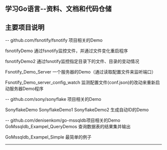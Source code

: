 学习Go语言--资料、文档和代码仓储
----------------------------------------------------------------------------------------
主要项目说明
----------------------------------------------------------------------------------------
-- github.com/fsnotify/fsnotify 项目相关的Demo 

fsnotifyDemo		       			通过fsnotify监控文件，并通过文件变化重启程序 

fsnotifyDemo2		       			通过fsnotify监控指定目录下的文件、目录的变动情况  

Fsnotify_Demo_Server       			一个服务器的Demo（通过读取配置文件来监听端口） 

Fsnotify_Demo_server_config_watch	监测配置文件(conf.json)的改动来重新启动服务器Demo程序 
						  			
-- github.com/sony/sonyflake 项目相关的Demo 

SonyflakeDemo 
SonyflakeDemo1 
SonyflakeDemo2  					生成自动ID的Demo  

-- github.com/denisenkom/go-mssqldb项目相关的Demo
GoMssqldb_Exampel_QueryDemos         查询数据表的结果集并输出  

GoMssqldb_Exampel_Simple             最简单的例子 						
 								 
-----------------------------------------------------------------------------------------									



